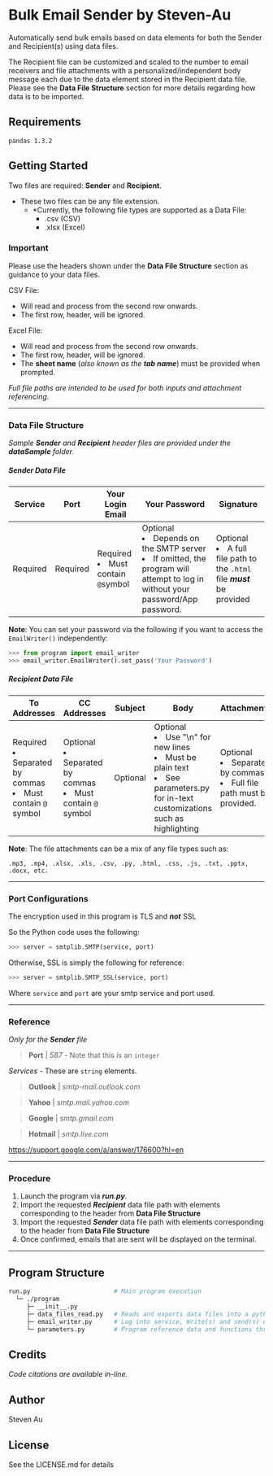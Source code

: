 # Bulk Email Sender by Steven-Au
Automatically send bulk emails based on data elements for both the Sender and Recipient(s) using data files.
  
The Recipient file can be customized and scaled to the number to email receivers and file attachments with a personalized/independent body message each due to the data element stored in the Recipient data file. Please see the **Data File Structure** section for more details regarding how data is to be imported.

## Requirements
```
pandas 1.3.2
```

## Getting Started
Two files are required: **Sender** and **Recipient**.  
- These two files can be any file extension.  
  - *Currently, the following file types are supported as a Data File:
    - .csv (CSV)
    - .xlsx (Excel)

### Important
Please use the headers shown under the **Data File Structure** section as guidance to your data files.

CSV File:
* Will read and process from the second row onwards. 
* The first row, header, will be ignored.  

Excel File:
* Will read and process from the second row onwards. 
* The first row, header, will be ignored.
* The **sheet name** (*also known as the* ***tab name***) must be provided when prompted.

*Full file paths are intended to be used for both inputs and attachment referencing.*

---

### Data File Structure

*Sample **Sender** and **Recipient** header files are provided under the **dataSample** folder.*

##### Sender Data File

Service | Port | Your Login Email | Your Password | Signature
------- | ---- | ---------------- | ------------- | ---------
Required | Required | Required <li>Must contain ```@```symbol</li> | Optional <li>Depends on the SMTP server</li><li>If omitted, the program will attempt to log in without your password/App password.</li>| Optional  <li>A full file path to the ```.html``` file ***must*** be provided</li>

**Note**: You can set your password via the following if you want to access the ```EmailWriter()``` independently:
```python
>>> from program import email_writer
>>> email_writer.EmailWriter().set_pass('Your Password')
```

##### Recipient Data File  

To Addresses | CC Addresses | Subject | Body | Attachments
------------ | ------------ | ------- | ---- | -----------
Required <li>Separated by commas</li><li>Must contain ```@``` symbol</li>  | Optional <li>Separated by commas</li><li>Must contain ```@``` symbol</li>  | Optional | Optional <li>Use "\n" for new lines</li> <li>Must be plain text</li> <li> See parameters.py for in-text customizations such as highlighting</li> | Optional <li>Separated by commas</li> <li>Full file path must be provided.</li>

**Note**: The file attachments can be a mix of any file types such as:
```
.mp3, .mp4, .xlsx, .xls, .csv, .py, .html, .css, .js, .txt, .pptx, .docx, etc.
```

---

### Port Configurations
The encryption used in this program is TLS and ***not*** SSL 

So the Python code uses the following:
```python
>>> server = smtplib.SMTP(service, port)
```
Otherwise, SSL is simply the following for reference:
```python
>>> server = smtplib.SMTP_SSL(service, port)
```

Where ```service``` and ```port``` are your smtp service and port used.

---

### Reference
*Only for the **Sender** file*
>**Port** | *587* - Note that this is an ```integer```

*Services* - These are ```string``` elements.
>**Outlook** | 
*smtp-mail.outlook.com*

>**Yahoo** |
*smtp.mail.yahoo.com*

>**Google** |
*smtp.gmail.com*

>**Hotmail** |
*smtp.live.com*

https://support.google.com/a/answer/176600?hl=en

---

### Procedure

1. Launch the program via ***run.py***.
2. Import the requested ***Recipient*** data file path with elements corresponding to the header from **Data File Structure**
3. Import the requested ***Sender*** data file path with elements corresponding to the header from **Data File Structure**
4. Once confirmed, emails that are sent will be displayed on the terminal.

---

## Program Structure
```graphql
run.py                       # Main program execution
  └─ ./program
     ├─ __init__.py
     ├─ data_files_read.py   # Reads and exports data files into a python list via pandas.
     ├─ email_writer.py      # Log into service, Write(s) and send(s) emails based on list elements.
     └─ parameters.py        # Program reference data and functions through composition.
```

## Credits
*Code citations are available in-line.*

## Author
Steven Au

## License
See the LICENSE.md for details

